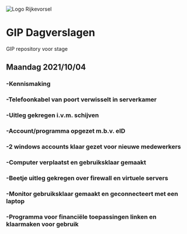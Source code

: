 ![Logo Rijkevorsel](https://rijkevorsel.n-va.be/sites/afdelingen.n-va.be/files/images/n-va-rijkevorsel/logogroot.jpg)
# GIP Dagverslagen
GIP repository voor stage

## Maandag 2021/10/04<br/>
### -Kennismaking
### -Telefoonkabel van poort verwisselt in serverkamer
### -Uitleg gekregen i.v.m. schijven
### -Account/programma opgezet m.b.v. eID
### -2 windows accounts klaar gezet voor nieuwe medewerkers
### -Computer verplaatst en gebruiksklaar gemaakt
### -Beetje uitleg gekregen over firewall en virtuele servers
### -Monitor gebruiksklaar gemaakt en geconnecteert met een laptop
### -Programma voor financiële toepassingen linken en klaarmaken voor gebruik
